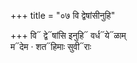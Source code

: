 +++
title = "०७ वि द्वेषांसीनुहि"

+++
वि᳓ द्वे᳓षांसि इनुहि᳓ वर्ध᳓ये᳓ळाम्  
म᳓देम · शत᳓हिमाः सुवी᳓राः